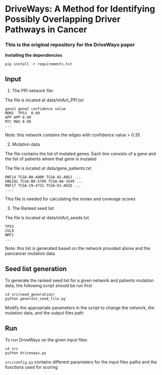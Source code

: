 # DriveWays: A Method for Identifying Possibly Overlapping Driver Pathways in Cancer

### This is the original repository for the DriveWays paper


**Installing the dependencies**

```
pip install -r requirements.txt
```

## **Input**

1. The PPI network file:

The file is located at data/intAct_PPI.txt

```
gene1 gene2 confidence value
MDM2  TP53  0.99
APP APP 0.99
MYC MAX 0.98
...
```
Note: this network contains the edges with confidence value > 0.35

2. Mutation data

The file contains the list of mutated genes. Each line consists of a gene and the list of patients where that gene is mutated

The file is located at data/gene_patients.txt

```
RNF14 TCGA-BH-A0BR TCGA-A5-A0GJ ...
UBE2Q1 TCGA-B0-5709 TCGA-AA-3549 ...
RNF17 TCGA-CN-4731 TCGA-D1-A0ZQ ...
....
```
This file is needed for calculating the mutex and coverage scores

3. The Ranked seed list

The file is located at data/intAct_seeds.txt
```
TP53
CUL9
NMT1
...
```
Note: this list is generated based on the network provided above and the pancancer mutation data


## **Seed list generation**
To generate the ranked seed list for a given network and patients mutation data,
the following script should be run first
```
cd src/seed_generation/
python generate_seed_file.py
```
Modify the appropriate parameters in the script to change the network,
the mutation data, and the output files path

## **Run**

To run DriveWays on the given input files:

```
cd src
python driveways.py
```
`src/config.py` contains different parameters for the input files paths and the functions used for scoring
